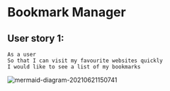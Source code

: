 # Bookmark Manager

## User story 1:

```
As a user
So that I can visit my favourite websites quickly
I would like to see a list of my bookmarks
```

![mermaid-diagram-20210621150741](https://user-images.githubusercontent.com/62373855/122777874-5c4dbc80-d2a4-11eb-8d14-f4098fe6ee9c.png)
